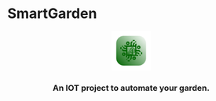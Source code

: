    # SmartGarden
<div align="center">
  <img src="app/src/main/res/mipmap-xxxhdpi/splashscreen_foreground.png" alt="Logo" width="80" height="80">
     <h3 align="center">An IOT project to automate your garden.</h3>
  </div>
